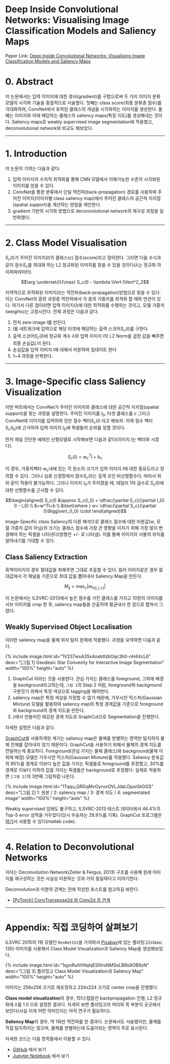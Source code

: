 # Deep Inside Convolutional Networks: Visualising Image Classification Models and Saliency Maps

Paper Link: [Deep Inside Convolutional Networks: Visualising Image Classification Models and Saliency Maps](https://arxiv.org/abs/1312.6034)

# 0. Abstract

이 논문에서는 입력 이미지에 대한 경사(gradient)를 구함으로써 두 가지 이미지 분류 모델의 시각화 기술을 중점적으로 서술했다. 첫째는 class score(최종 분류층 점수)를 극대화하여, ConvNet에서 포착된 클래스의 개념을 시각화하는 이미지를 생성한다. 둘째는 이미지와 이에 해당하는 클래스의 saliency maps(특징 지도)를 생성해내는 것이다. Saliency maps로 weakly supervised image segmentation에 적용했고, deconvolutional network와 비교도 해보았다.

---

# 1. Introduction

이 논문의 기여는 다음과 같다.

1. 입력 이미지의 수치적 최적화를 통해 CNN 모델에서 이해가능한 수준의 시각화된 이미지를 얻을 수 있다.
2. ConvNet을 통한 분류에서 단일 역전파(back-propagation) 경로를 사용하여 주어진 이미지(이미지별 class saliency map)에서 주어진 클래스의 공간적 지지점(spatial support)을 계산하는 방법을 제안한다. 
3. gradient 기반의 시각화 방법으로 deconvolutional network의 재구성 과정을 일반화했다.

---

# 2. Class Model Visualisation

$S_c(I)$가 주어진 이미지($I$)의 클래스($c$) 점수(score)라고 정의한다. 그러면 다음 수식과 같이 점수$S_c$를 최대화 하는 L2 정규화된 이미지를 찾을 수 있을 것이다($\lambda$는 정규화 하이퍼파라미터).

$$\arg \underset{I}{\max} S_c(I) - \lambda \Vert I\Vert^2_2$$

지역적으로 최적화된 이미지($I$)는 역전파(back-propagation)방법으로 찾을 수 있다. 이는 ConvNet의 훈련 과정중 역전파에서 각 층의 가중치를 최적화 할 때와 연관이 있다. 여기서 다른 점이라면 입력 이미지($I$)에 대한 최적화를 수행하는 것이고, 모델 가중치(weights)는 고정시킨다. 전체 과정은 다음과 같다.

1. 먼저 zero image $I$를 만든다.
2. $I$를 네트워크에 입력으로 해당 타겟에 해당하는 출력 스코어$S_c(I)$를 구한다.
3. 출력 스코어$S_c(I)$에 정규화 계수 $\lambda$와 입력 이미지 $I$의 L2 Norm을 곱한 값을 빼주면 최종 손실값$L$이 된다.
4. 손실값을 입력 이미지 $I$에 대해서 미분하여 업데이트 한다
5. 1~4 과정을 반복한다.

---

# 3. Image-Specific class Saliency Visualization

이번 파트에서는 ConvNet가 주어진 이미지와 클래스에 대한 공간적 지지점(spatial support)을 찾는 과정을 설명한다. 주어진 이미지를 $I_0$, 타겟 클래스를 $c$ 그리고 ConvNet에 이미지를 입력하여 얻은 점수 벡터$S_c(I)$ 라고 해보자. 이제 점수 벡터 $S_c(I_0)$에 근거하여 입력 이미지 $I_0$에 픽셀들의 순위를 정할 것이다.

먼저 제일 간단한 예제인 선형모델로 시작해보면 다음과 같다(이미지 $I$는 벡터화 시켰다). 

$$S_c(I) = w_c^TI+b_c$$

이 경우, 가중치벡터 $w_c$내에 있는 각 원소의 크기가 입력 이미지 $I$에 대한 중요도라고 정의할 수 있다. 그러나 심층 신경망에서 점수$S_c(I)$는 깊게 꼬인 비선형함수다. 따라서 위와 같이 적용이 불가능하다. 그러나 이미지 $I_0$가 주어졌을 때, 테일러 1차 급수로 $S_c(I)$에 대한 선형함수를 근사할 수 있다.

$$\begin{aligned} S_c(I) 
&\approx S_c(I_0) + \dfrac{\partial S_c}{\partial I_0}(I - I_0)  \\
&=w^TI+b \\
&\text{where } w= \dfrac{\partial S_c}{\partial I}\Bigg\vert_{I_0} \cdot
\end{aligned}$$

Image-Specific class Saliency의 다른 해석으로 클래스 점수에 대한 미분값($w$, 모델 가중치 값이 아님)의 크기는 클래스 점수에 가장 큰 영향을 미치기 위해 가장 많이 변경해야 하는 픽셀을 나타낸다(방향은 +/- 로 나타냄). 이를 통해 이미지의 사물의 위치를 알아내기를 기대할 수 있다.

## Class Saliency Extraction

흑백이미지의 경우 절대값을 취해주면 그대로 추출할 수 있다. 컬러 이미지같은 경우 절대값에서 각 채널을 기준으로 최대 값을 뽑아내서 Saliency Map을 만든다.

$$M_{ij} = \max_c \vert w_{h(i, j, c)} \vert$$

이 논문에서는 ILSVRC-2013에서 높은 점수를 가진 클래스를 가지고 10장의 이미지를 서브 이미지를 crop 한 후, saliency map들을 산출하여 평균내서 한 장으로 합쳐서 그렸다.

## Weakly Supervised Object Localisation

이러한 saliency map을 물체 위치 탐지 문제에 적용했다. 과정을 요약하면 다음과 같다.

{% include image.html id="1V237wxA35x4oebtlzbOqc3h0-nH44cL6" desc="[그림 1] Geodesic Star Convexity for Interactive Image Segmentation" width="100%" height="auto" %}

1. GraphCut 이라는 것을 사용한다. 관심 가지는 클래스를 foreground, 그외에 배경을 background라고하는데, `그림 1`의 Step 2 처럼, foreground와 background 구분짓기 위해서 특정 색상으로 tagging을 해야한다.
2. saliency map은 특정 색상을 지정할 수 없기 때문에, 가우시안 믹스쳐(Gaussian Mixture) 모델을 활용하여 saliency map의 특정 경계값을 기준으로 foreground와 background의 경계 지도을 만든다.
3. `2`에서 만들어진 태깅된 경계 지도로 GraphCut으로 Segmentation을 진행한다.

자세한 설명은 다음과 같다.

[GraphCut](http://www.csd.uwo.ca/~yuri/Papers/iccv01.pdf)을 사용하게된 계기는 saliency map은 물체를 판별하는 영역만 탐지하지 물체 전체를 잡아내지 않기 때문이다. GraphCut을 사용하기 위해서 물체의 경계 지도를 전달하는게 중요하다. Foreground(관심 가지는 물체 클래스)와 background(물체 이외에 배경) 모델은 가우시안 믹스처(Gaussian Mixture)를 적용했다. Saliency 분포값의 95%를 경계로 이보다 높은 값을 가지는 픽셀들로 foreground를 추정했고, 30%를 경계로 이보다 이하의 값을 가지는 픽셀들은 background로 추정했다. 실제로 적용하면 `[그림 2]`의 3번째 그림처럼 나온다.

{% include image.html id="1Tqqu_QRGqMvOyrvoOVLJdaLOjuxGkGGS" desc="[그림 2] 1: 원본 / 2: saliency map / 3: 경계 지도 / 4: segmentated image" width="100%" height="auto" %}

Weakly supervised 임에도 불구하고, ILSVRC-2013 테스트 데이터에서 46.4%의 Top-5 error 성적을 거두었다(당시 우승자는 29.9%를 기록). GraphCut 프로그램은 [여기](http://www.robots.ox.ac.uk/~vgg/software/iseg/)서 사용할 수 있다(matlab code).

---

# 4. Relation to Deconvolutional Networks

저자는 Deconvolution Network(Zeiler & Fergus, 2013) 구조를 사용해 원래 이미지를 재구성하는 것은 사실상 미분하는 것과 거의 동일하다고 이야기한다. 

Deconvolution과 미분의 관계는 전에 작성한 포스트를 참고하길 바란다.

- [[PyTorch] ConvTranspose2d 와 Conv2d 의 관계](https://simonjisu.github.io/deeplearning/2019/10/27/convtranspose2d.html)

---

# Appendix: 직접 코딩하여 살펴보기

ILSVRC 2015의 1위 모델인 `ResNet152`을 가져와서 [Pixabay](https://pixabay.com/ko/)에 있는 플라밍고(class: 130) 이미지를 사용해서 Class Model Visualization과 Saliency Map을 생성해보았다.

{% include image.html id="1qyoRulVHIqlqESl0roNMSoLB8s9OB9zN" desc="[그림 3] 플라밍고 Class Model Visualization과 Saliency Map" width="100%" height="auto" %}

이미지는 256x256 크기로 재조정하고 224x224 크기로 center crop을 진행했다. 

**Class model visualization**의 경우, 151스텝동안 backpropagation 진행, L2 정규화에 $\lambda$를 1.0 으로 설정한 결과다. 자세히 보면 플라밍고의 머리와 목 부분이 곳곳에서 보인다(사실 이게 어떤 의미인지는 아직 연구가 필요하다). 

**Saliency Map**의 경우, 딱 1회만 역전파를 한 결과다. 논문에서도 서술했지만, 물체를 직접 탐지하지는 않으며, 물체를 판별하는데 도움이되는 영역이 주로 표시된다.

자세한 코드는 다음 항목들에서 이용할 수 있다.

- [GitHub](https://github.com/simonjisu/pytorch_tutorials/blob/master/02_VISION/03_deep_inside_cnn.ipynb) 에서 보기
- [Jupyter Notebook](https://nbviewer.jupyter.org/github/simonjisu/pytorch_tutorials/blob/master/02_VISION/03_deep_inside_cnn.ipynb) 에서 보기